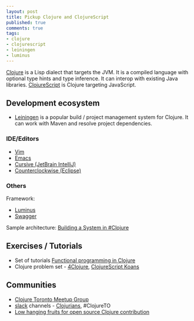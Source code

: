 ```yaml
---
layout: post
title: Pickup Clojure and ClojureScript
published: true
comments: true
tags:
- clojure
- clojurescript
- leiningen
- luminus
---
```

[Clojure](http://clojure.org/) is a Lisp dialect that targets the JVM. It is a compiled language with optional type hints and type inference.  It can interop with existing Java libraries.  [ClojureScript](https://github.com/clojure/clojurescript) is Clojure targeting JavaScript.

<!--more-->

## Development ecosystem
* [Leiningen](https://github.com/technomancy/leiningen) is a popular build / project management system for Clojure.  It can work with Maven and resolve project dependencies.


### IDE/Editors
* [Vim](http://www.vim.org)
* [Emacs](https://www.gnu.org/software/emacs/)
* [Cursive (JetBrain IntelliJ)](https://cursiveclojure.com/)
* [Counterclockwise (Eclipse)](http://doc.ccw-ide.org/documentation.html)

### Others
Framework:

* [Luminus](http://www.luminusweb.net/)
* [Swagger](https://github.com/metosin/ring-swagger)

Sample architecture:
[Building a System in #Clojure](http://matthiasnehlsen.com/blog/2014/09/24/Building-Systems-in-Clojure-1/)

## Exercises / Tutorials
* Set of tutorials [Functional programming in Clojure](http://iloveponies.github.io/120-hour-epic-sax-marathon/)
* Clojure problem set - [4Clojure](https://www.4clojure.com/), [ClojureScript Koans](http://clojurescriptkoans.com/)

## Communities
* [Clojure Toronto Meetup Group](http://www.meetup.com/Clojure-Toronto/)
* [slack](https://slack.com) channels - [Clojurians](http://clojurians.net/), #ClojureTO
* [Low hanging fruits for open source Clojure contribution](https://github.com/marcuscreo/clojure-learning-resources)

